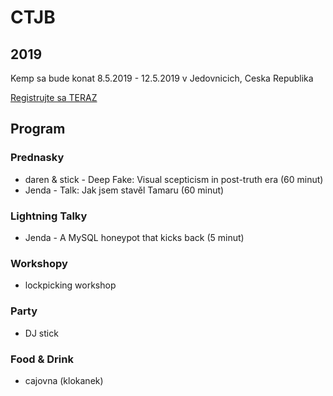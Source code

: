 # CTJB

## 2019

Kemp sa bude konat 8.5.2019 - 12.5.2019 v Jedovnicich, Ceska Republika

[Registrujte sa TERAZ](https://register.ctjb.net:2019/)

## Program

### Prednasky

* daren & stick - Deep Fake: Visual scepticism in post-truth era (60 minut)
* Jenda - Talk: Jak jsem stavěl Tamaru (60 minut)

### Lightning Talky

* Jenda - A MySQL honeypot that kicks back (5 minut)

### Workshopy

* lockpicking workshop

### Party

* DJ stick

### Food & Drink

* cajovna (klokanek)
